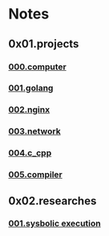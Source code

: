 # Notes

## 0x01.projects

### [000.computer](/projects/000.computer.md)

### [001.golang](/projects/001.golang.md)

### [002.nginx](/projects/002.nginx.md)

### [003.network](/projects/003.network.md)

### [004.c_cpp](/projects/004.c_cpp.md)

### [005.compiler](/projects/005.compiler.md)

## 0x02.researches

### [001.sysbolic execution](/researches/001.symbolic_execution.md)
